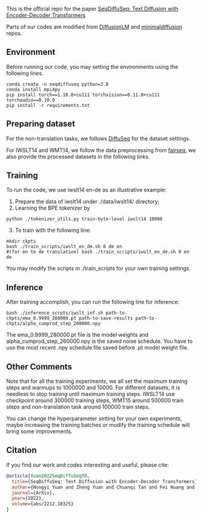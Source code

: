 This is the official repo for the paper [SeqDiffuSeq: Text Diffusion with Encoder-Decoder Transformers](https://arxiv.org/pdf/2212.10325.pdf)

Parts of our codes are modified from [DiffusionLM](https://github.com/XiangLi1999/Diffusion-LM) and [minimaldiffusion](https://github.com/madaan/minimal-text-diffusion) repos. 

## Environment 

Before running our code, you may setting the environments using the following lines.

```{bash}
conda create -n seqdiffuseq python=3.8
conda install mpi4py
pip install torch==1.10.0+cu111 torchvision==0.11.0+cu111 torchaudio==0.10.0
pip install -r requirements.txt
```

## Preparing dataset

For the non-translation tasks, we follows [DiffuSeq](https://github.com/Shark-NLP/DiffuSeq) for the dataset settings.

For IWSLT14 and WMT14, we follow the data preprocessing from [fairseq](https://github.com/facebookresearch/fairseq/tree/main/examples/translation), we also provide the processed datasets in the following links.


## Training
To run the code, we use iwslt14 en-de as an illustrative example: 
1. Prepare the data of iwslt14 under ./data/iwslt14/ directory;  
2. Learning the BPE tokenizer by
```{bash}
python ./tokenizer_utils.py train-byte-level iwslt14 10000 
```
3. To train with the following line:
```{bash}
mkdir ckpts
bash ./train_scripts/iwslt_en_de.sh 0 de en
#(for en to de translation) bash ./train_scripts/iwslt_en_de.sh 0 en de
```
You may modify the scripts in ./train_scripts for your own training settings.

## Inference

After training accomplish, you can run the following line for inference:
```{bash}
bash ./inference_scrpts/iwslt_inf.sh path-to-ckpts/ema_0.9999_280000.pt path-to-save-results path-to-ckpts/alpha_cumprod_step_260000.npy
```
The ema_0.9999_280000.pt file is the model weights and alpha_cumprod_step_260000.npy is the saved noise schedule. You have to use the most recent .npy schedule file saved before .pt model weight file.

## Other Comments

Note that for all the training experiments, we all set the maximum training steps and warmups to 1000000 and 10000. For different datasets, it is needless to stop training until maximum training steps. IWSLT14 use checkpoint around 300000 training steps, WMT15 around 500000 train steps and non-translation task around 100000 train steps. 

You can change the hyperparameter setting for your own experiments, maybe increasing the training batches or modify the training schedule will bring some improvements. 

## Citation 

If you find our work and codes interesting and useful, please cite:
```bibtex
@article{Yuan2022SeqDiffuSeqTD,
  title={SeqDiffuSeq: Text Diffusion with Encoder-Decoder Transformers},
  author={Hongyi Yuan and Zheng Yuan and Chuanqi Tan and Fei Huang and Songfang Huang},
  journal={ArXiv},
  year={2022},
  volume={abs/2212.10325}
}
```